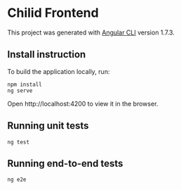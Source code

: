 # Chilid Frontend

This project was generated with [Angular CLI](https://github.com/angular/angular-cli) version 1.7.3.

## Install instruction
To build the application locally, run:
```
npm install
ng serve
```

Open http://localhost:4200 to view it in the browser.


## Running unit tests

```ng test```

## Running end-to-end tests

```ng e2e```

